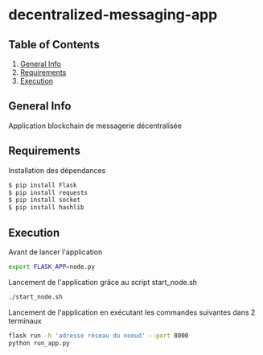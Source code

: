 # decentralized-messaging-app

## Table of Contents
1. [General Info](#general-info)
2. [Requirements](#requirements)
3. [Execution](#execution)

## General Info

Application blockchain de messagerie décentralisée

## Requirements

Installation des dépendances
```sh
$ pip install Flask
$ pip install requests
$ pip install socket
$ pip install hashlib
```

## Execution

Avant de lancer l'application
```sh
export FLASK_APP=node.py
```

Lancement de l'application grâce au script start_node.sh
```sh
./start_node.sh
```

Lancement de l'application en exécutant les commandes suivantes dans 2 terminaux
```sh
flask run -h 'adresse réseau du noeud' --port 8000
python run_app.py
```
